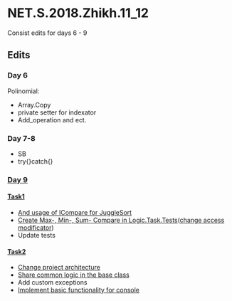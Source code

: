 # NET.S.2018.Zhikh.11_12
Consist edits for days 6 - 9
## Edits
### Day 6
Polinomial:
- Array.Copy
- private setter for indexator
- Add_operation and ect.
### Day 7-8
- SB
- try{}catch{}
### [Day 9](https://github.com/Zhikh/NET.S.2018.Zhikh.09)
#### [Task1](https://github.com/Zhikh/NET.S.2018.Zhikh.09/tree/master/Task1)
- [And usage of ICompare for JuggleSort](https://github.com/Zhikh/NET.S.2018.Zhikh.09/commit/336d904d150bc04cdab36c37ee4fdd7a4d731040)
- [Create Max-, Min-, Sum- Compare in Logic.Task.Tests](https://github.com/Zhikh/NET.S.2018.Zhikh.09/commit/a91543716562aaaca637ce2700fade6f122ead4a)([change access modificator](https://github.com/Zhikh/NET.S.2018.Zhikh.09/commit/ef5139821fcf3d36c162df057d0699a04005d47f))
- Update tests
#### [Task2](https://github.com/Zhikh/NET.S.2018.Zhikh.09/tree/master/Task2)
- [Change project architecture](https://github.com/Zhikh/NET.S.2018.Zhikh.09/commit/fd3d42db8dc3d961c24d8448d0873653f0750cf7)
- [Share common logic in the base class](https://github.com/Zhikh/NET.S.2018.Zhikh.09/commit/0f84c36ae208930d84ce14440c61101ee7bb9fa6?diff=unified)
- Add custom exceptions
- [Implement basic functionality for console](https://github.com/Zhikh/NET.S.2018.Zhikh.09/commit/8aafbc6f0fa62fdc10bfb75337aef7062f4dc865)
